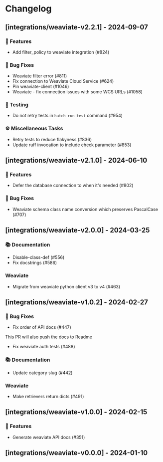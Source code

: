 # Changelog

## [integrations/weaviate-v2.2.1] - 2024-09-07

### 🚀 Features

- Add filter_policy to weaviate integration (#824)

### 🐛 Bug Fixes

- Weaviate filter error (#811)
- Fix connection to Weaviate Cloud Service (#624)
- Pin weaviate-client (#1046)
- Weaviate - fix connection issues with some WCS URLs (#1058)

### 🧪 Testing

- Do not retry tests in `hatch run test` command (#954)

### ⚙️ Miscellaneous Tasks

- Retry tests to reduce flakyness (#836)
- Update ruff invocation to include check parameter (#853)

## [integrations/weaviate-v2.1.0] - 2024-06-10

### 🚀 Features

- Defer the database connection to when it's needed (#802)

### 🐛 Bug Fixes

- Weaviate schema class name conversion which preserves PascalCase (#707)

## [integrations/weaviate-v2.0.0] - 2024-03-25

### 📚 Documentation

- Disable-class-def (#556)
- Fix docstrings (#586)

### Weaviate

- Migrate from weaviate python client v3  to v4 (#463)

## [integrations/weaviate-v1.0.2] - 2024-02-27

### 🐛 Bug Fixes

- Fix order of API docs (#447)

This PR will also push the docs to Readme
- Fix weaviate auth tests (#488)



### 📚 Documentation

- Update category slug (#442)

### Weaviate

- Make retrievers return dicts (#491)

## [integrations/weaviate-v1.0.0] - 2024-02-15

### 🚀 Features

- Generate weaviate API docs (#351)

## [integrations/weaviate-v0.0.0] - 2024-01-10

<!-- generated by git-cliff -->
